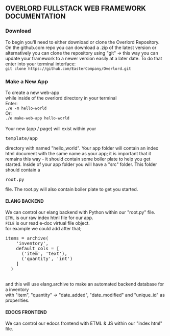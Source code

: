 <h2 class="redline"> OVERLORD FULLSTACK WEB FRAMEWORK DOCUMENTATION </h2>
<h3> Download </h3>
<p>
  To begin you'll need to either download or clone the Overlord Repository.<br>
  On the github.com repo you can download a .zip of the latest version or alternatively you can clone the repository using "git" -> this way you can update your framework to a newer version easily at a later date. 
  To do that enter into your terminal interface:<br>
  <code bash>git clone https://github.com/EasterCompany/Overlord.git</code>
</p>
<h3> Make a New App </h3>
<p> 
  To create a new web-app<br>while inside of the overlord directory in your terminal<br>
  Enter:<br>
  <code>./e -m hello-world</code><br>
  Or:<br>
  <code>./e make-web-app hello-world</code><br>
  <br>
  Your new (app / page) will exist within your <pre>template/app</pre> directory with named "hello_world".
  Your app folder will contain an index html document with the same name as your app; it is important that it remains this way - it should contain some boiler plate to help you get started. Inside of your app folder you will have a "src" folder. This folder should contain a <pre>root.py</pre> file.
  The root.py will also contain boiler plate to get you started.
</p>
<h4> ELANG BACKEND </h4>
<p> 
  We can control our elang backend with Python within our "root.py" file.<br>
  <code>ETML</code> is our raw index html file for our app.<br>
  <code>FILE</code> is our read e-doc virtual file object.<br>
  for example we could add after that;<br>
  <pre>items = archive(
    'inventory',
    default_cols = [ 
      ('item', 'text'), 
      ('quantity', 'int') 
    ]
  )</pre> <br>
  and this will use elang.archive to make an automated backend database for a inventory <br>
  with "item", "quantity" -> "date_added", "date_modified" and "unique_id" as properities. 
</p>
<h4> EDOCS FRONTEND </h4>
<p> We can control our edocs frontend with ETML & JS within our "index html" file. </p>

